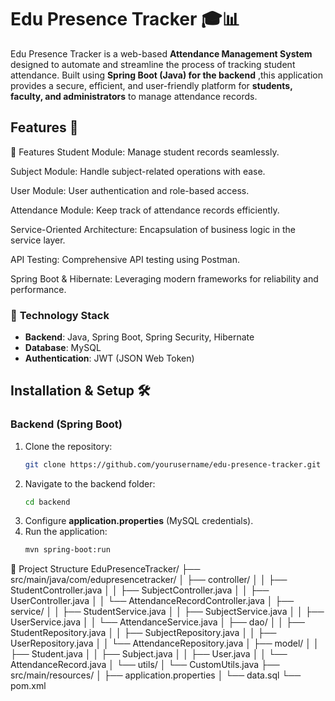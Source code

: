 # **Edu Presence Tracker 🎓📊**  
Edu Presence Tracker is a web-based **Attendance Management System** designed to automate and streamline the process of tracking student attendance. Built using **Spring Boot (Java) for the backend** ,this application provides a secure, efficient, and user-friendly platform for **students, faculty, and administrators** to manage attendance records.

## **Features 🚀**  
🚀 Features
Student Module: Manage student records seamlessly.

Subject Module: Handle subject-related operations with ease.

User Module: User authentication and role-based access.

Attendance Module: Keep track of attendance records efficiently.

Service-Oriented Architecture: Encapsulation of business logic in the service layer.

API Testing: Comprehensive API testing using Postman.

Spring Boot & Hibernate: Leveraging modern frameworks for reliability and performance.

### 🔹 **Technology Stack**  
- **Backend**: Java, Spring Boot, Spring Security, Hibernate  
- **Database**: MySQL  
- **Authentication**: JWT (JSON Web Token)  

## **Installation & Setup 🛠️**  
### **Backend (Spring Boot)**  
1. Clone the repository:  
   ```bash
   git clone https://github.com/yourusername/edu-presence-tracker.git
   ```
2. Navigate to the backend folder:  
   ```bash
   cd backend
   ```
3. Configure **application.properties** (MySQL credentials).  
4. Run the application:  
   ```bash
   mvn spring-boot:run
   ```
  📂 Project Structure
   EduPresenceTracker/
├── src/main/java/com/edupresencetracker/
│   ├── controller/
│   │   ├── StudentController.java
│   │   ├── SubjectController.java
│   │   ├── UserController.java
│   │   └── AttendanceRecordController.java
│   ├── service/
│   │   ├── StudentService.java
│   │   ├── SubjectService.java
│   │   ├── UserService.java
│   │   └── AttendanceService.java
│   ├── dao/
│   │   ├── StudentRepository.java
│   │   ├── SubjectRepository.java
│   │   ├── UserRepository.java
│   │   └── AttendanceRepository.java
│   ├── model/
│   │   ├── Student.java
│   │   ├── Subject.java
│   │   ├── User.java
│   │   └── AttendanceRecord.java
│   └── utils/
│       └── CustomUtils.java
├── src/main/resources/
│   ├── application.properties
│   └── data.sql
└── pom.xml
